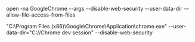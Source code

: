 open -na GoogleChrome --args --disable-web-security --user-data-dir -–allow-file-access-from-files

"C:\Program Files (x86)\Google\Chrome\Application\chrome.exe" --user-data-dir="C://Chrome dev session" --disable-web-security